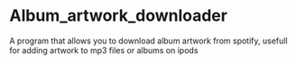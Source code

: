 # Album_artwork_downloader
A program that allows you to download album artwork from spotify, usefull for adding artwork to mp3 files or albums on ipods
